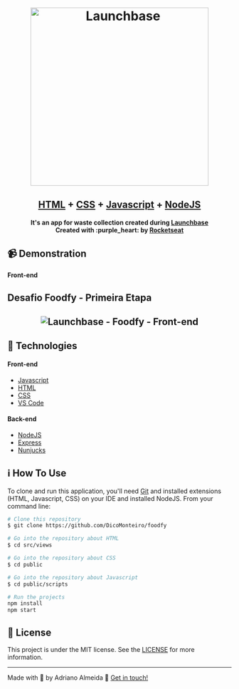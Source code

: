 <h1 align="center">
    <img alt="Launchbase" src="https://storage.googleapis.com/golden-wind/bootcamp-launchbase/logo.png" width="400px" />
    <br>
</h1>

<h2 align="center">
  <a href="https://github.com/DicoMonteiro/foodfy/src/views">HTML</a> + <a href="https://github.com/DicoMonteiro/foodfy/public">CSS</a> + <a href="https://github.com/DicoMonteiro/foodfy/public/scripts">Javascript</a> + <a href="https://github.com/DicoMonteiro/foodfy">NodeJS</a>
</h2>

<h4 align="center">
  It's an app for waste collection created during <a href="https://rocketseat.com.br/launchbase">Launchbase</a>
  <br>
  Created with :purple_heart: by <a href="https://rocketseat.com.br/">Rocketseat</a>
</h4>

## :video_camera: Demonstration

#### Front-end

## Desafio Foodfy - Primeira Etapa
<h2 align="center">
  <img alt="Launchbase - Foodfy - Front-end" src="./foodfy-first-step.gif" />
</h2>

## :rocket: Technologies

#### Front-end

-  [Javascript](https://www.w3schools.com/js/)
-  [HTML](https://www.w3schools.com/html/)
-  [CSS](https://www.w3schools.com/css/)
-  [VS Code][vc]
  
#### Back-end

-  [NodeJS](https://nodejs.org/en/)
-  [Express](https://expressjs.com/)
-  [Nunjucks](https://www.npmjs.com/package/nunjucks)

## :information_source: How To Use

To clone and run this application, you'll need [Git](https://git-scm.com) and installed extensions (HTML, Javascript, CSS) on your IDE and installed NodeJS. From your command line:

```bash
# Clone this repository
$ git clone https://github.com/DicoMonteiro/foodfy

# Go into the repository about HTML
$ cd src/views

# Go into the repository about CSS
$ cd public

# Go into the repository about Javascript
$ cd public/scripts

# Run the projects
npm install
npm start

```

## :memo: License
This project is under the MIT license. See the [LICENSE](https://github.com/DicoMonteiro/foodfy/LICENSE) for more information.

---

Made with :purple_heart: by Adriano Almeida :wave: [Get in touch!](https://www.linkedin.com/in/adriano-barreto-monteiro-almeida/)

[vc]: https://code.visualstudio.com/
